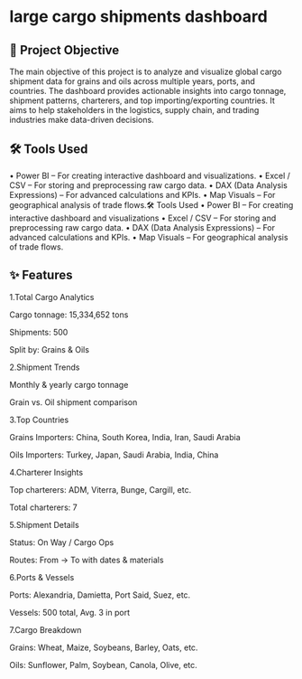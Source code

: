 # large cargo shipments dashboard
## 🎯 Project Objective
The main objective of this project is to analyze and visualize global cargo shipment data for grains and oils across multiple years, ports, and countries.
The dashboard provides actionable insights into cargo tonnage, shipment patterns, charterers, and top importing/exporting countries.
It aims to help stakeholders in the logistics, supply chain, and trading industries make data-driven decisions.
## 🛠 Tools Used
•	Power BI – For creating interactive dashboard and visualizations.
•	Excel / CSV – For storing and preprocessing raw cargo data.
•	DAX (Data Analysis Expressions) – For advanced calculations and KPIs.
•	Map Visuals – For geographical analysis of trade flows.🛠 Tools Used
•	Power BI – For creating interactive dashboard and visualizations
•	Excel / CSV – For storing and preprocessing raw cargo data.
•	DAX (Data Analysis Expressions) – For advanced calculations and KPIs.
•	Map Visuals – For geographical analysis of trade flows.

## ✨ Features

1.Total Cargo Analytics

Cargo tonnage: 15,334,652 tons

Shipments: 500

Split by: Grains & Oils

2.Shipment Trends

Monthly & yearly cargo tonnage

Grain vs. Oil shipment comparison

3.Top Countries

Grains Importers: China, South Korea, India, Iran, Saudi Arabia

Oils Importers: Turkey, Japan, Saudi Arabia, India, China

4.Charterer Insights

Top charterers: ADM, Viterra, Bunge, Cargill, etc.

Total charterers: 7

5.Shipment Details

Status: On Way / Cargo Ops

Routes: From → To with dates & materials

6.Ports & Vessels

Ports: Alexandria, Damietta, Port Said, Suez, etc.

Vessels: 500 total, Avg. 3 in port

7.Cargo Breakdown

Grains: Wheat, Maize, Soybeans, Barley, Oats, etc.

Oils: Sunflower, Palm, Soybean, Canola, Olive, etc.




